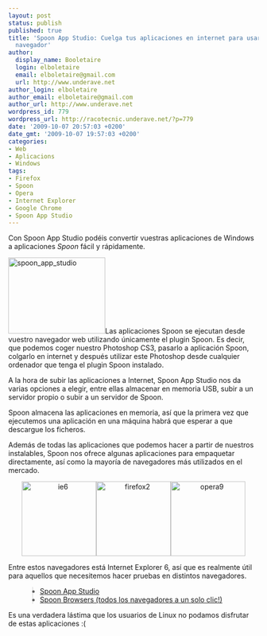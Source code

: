 ```yaml
---
layout: post
status: publish
published: true
title: 'Spoon App Studio: Cuelga tus aplicaciones en internet para usarlas con el
  navegador'
author:
  display_name: Booletaire
  login: elboletaire
  email: elboletaire@gmail.com
  url: http://www.underave.net
author_login: elboletaire
author_email: elboletaire@gmail.com
author_url: http://www.underave.net
wordpress_id: 779
wordpress_url: http://racotecnic.underave.net/?p=779
date: '2009-10-07 20:57:03 +0200'
date_gmt: '2009-10-07 19:57:03 +0200'
categories:
- Web
- Aplicacions
- Windows
tags:
- Firefox
- Spoon
- Opera
- Internet Explorer
- Google Chrome
- Spoon App Studio
---
```

<p>Con Spoon App Studio podéis convertir vuestras aplicaciones de Windows a aplicaciones <em>Spoon</em> fácil y rápidamente.</p>
<p><a href="http://racotecnic.underave.net/wp-content/uploads/2009/10/spoon_app_studio.png"><img class="size-medium wp-image-783 alignleft" title="spoon_app_studio" src="http://racotecnic.underave.net/wp-content/uploads/2009/10/spoon_app_studio-300x236.png" alt="spoon_app_studio" width="195" height="153" /></a>Las aplicaciones Spoon se ejecutan desde vuestro navegador web utilizando únicamente el plugin Spoon. Es decir, que podemos coger nuestro Photoshop CS3, pasarlo a aplicación Spoon, colgarlo en internet y después utilizar este Photoshop desde cualquier ordenador que tenga el plugin Spoon instalado.</p>
<p>A la hora de subir las aplicaciones a Internet, Spoon App Studio nos da varias opciones a elegir, entre ellas almacenar en memoria USB, subir a un servidor propio o subir a un servidor de Spoon.</p>
<p>Spoon almacena las aplicaciones en memoria, así que la primera vez que ejecutemos una aplicación en una máquina habrá que esperar a que descargue los ficheros.</p>
<p>Además de todas las aplicaciones que podemos hacer a partir de nuestros instalables, Spoon nos ofrece algunas aplicaciones para empaquetar directamente, así como la mayoría de navegadores más utilizados en el mercado.</p>
<p style="text-align: center;"><a href="http://racotecnic.underave.net/wp-content/uploads/2009/10/ie6.png"><img class="alignnone size-thumbnail wp-image-780" title="ie6" src="http://racotecnic.underave.net/wp-content/uploads/2009/10/ie6-150x150.png" alt="ie6" width="150" height="150" /></a><a href="http://racotecnic.underave.net/wp-content/uploads/2009/10/firefox2.png"><img class="alignnone size-thumbnail wp-image-781" title="firefox2" src="http://racotecnic.underave.net/wp-content/uploads/2009/10/firefox2-150x150.png" alt="firefox2" width="150" height="150" /></a><a href="http://racotecnic.underave.net/wp-content/uploads/2009/10/opera9.png"><img class="alignnone size-thumbnail wp-image-782" title="opera9" src="http://racotecnic.underave.net/wp-content/uploads/2009/10/opera9-150x150.png" alt="opera9" width="150" height="150" /></a></p>
<p>Entre estos navegadores está Internet Explorer 6, así que es realmente útil para aquellos que necesitemos hacer pruebas en distintos navegadores.</p>
<ul>
<blockquote>
<li><a rel="nofollow" href="http://www.spoon.net/Start/?a=SpoonAppStudio&amp;autostart=t" target="_blank">Spoon App Studio</a></li>
<li><a rel="nofollow" href="http://spoon.net/browsers/" target="_blank">Spoon Browsers (todos los navegadores a un solo clic!)</a></li>
</blockquote>
</ul>
<p>Es una verdadera lástima que los usuarios de Linux no podamos disfrutar de estas aplicaciones :(</p>
